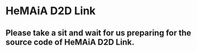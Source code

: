 # HeMAiA D2D Link
## Please take a sit and wait for us preparing for the source code of HeMAiA D2D Link. 

